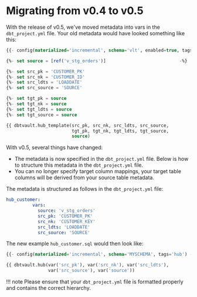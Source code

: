 # Migrating from v0.4 to v0.5

With the release of v0.5, we've moved metadata into vars in the ```dbt_project.yml``` file. Your old metadata would
have looked something like this: 

```sql
{{- config(materialized='incremental', schema='vlt', enabled=true, tags='hubs')    -}}

{%- set source = [ref('v_stg_orders')]                            -%}

{%- set src_pk = 'CUSTOMER_PK'                                                     -%}
{%- set src_nk = 'CUSTOMER_ID'                                                     -%}
{%- set src_ldts = 'LOADDATE'                                                      -%}
{%- set src_source = 'SOURCE'                                                      -%}

{%- set tgt_pk = source                                                            -%}
{%- set tgt_nk = source                                                            -%}
{%- set tgt_ldts = source                                                          -%}
{%- set tgt_source = source                                                        -%}

{{ dbtvault.hub_template(src_pk, src_nk, src_ldts, src_source,
                         tgt_pk, tgt_nk, tgt_ldts, tgt_source,
                         source)                                                    }}
```

With v0.5, several things have changed:

 - The metadata is now specified in the ```dbt_project.yml``` file. Below is how to structure this metadata in
the ```dbt_project.yml``` file.
- You can no longer specify target column mappings, your target table columns
will be derived from your source table metadata.

The metadata is structured as follows in the ```dbt_project.yml``` file:

```yaml
hub_customer:
          vars:
            source: 'v_stg_orders'
            src_pk: 'CUSTOMER_PK'
            src_nk: 'CUSTOMER_KEY'
            src_ldts: 'LOADDATE'
            src_source: 'SOURCE'
```

The new example ```hub_customer.sql``` would then look like:

```sql
{{- config(materialized='incremental', schema='MYSCHEMA', tags='hub') -}}

{{ dbtvault.hub(var('src_pk'), var('src_nk'), var('src_ldts'),
                var('src_source'), var('source'))                      }}
```

!!! note
    Please ensure that your ```dbt_project.yml``` file is formatted properly and contains the correct hierarchy.